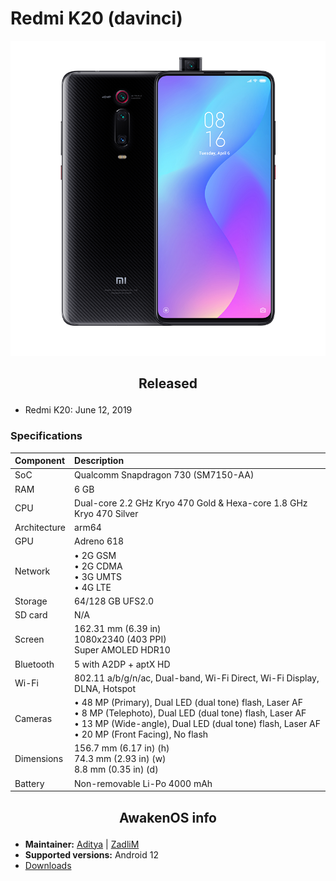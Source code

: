 # Redmi K20 (davinci)

![davinci](/images/davinci.png)

## <p align="center"> Released </p>
- Redmi K20: June 12, 2019

### Specifications
**Component**	| **Description**
:---------------|:---------------
SoC		| Qualcomm Snapdragon 730 (SM7150-AA)
RAM		| 6 GB
CPU		| Dual-core 2.2 GHz Kryo 470 Gold & Hexa-core 1.8 GHz Kryo 470 Silver
Architecture	| arm64
GPU		| Adreno 618
Network		| • 2G GSM <br /> • 2G CDMA <br /> • 3G UMTS <br /> • 4G LTE
Storage		| 64/128 GB UFS2.0
SD card		| N/A
Screen		| 162.31 mm (6.39 in) <br /> 1080x2340 (403 PPI) <br /> Super AMOLED HDR10
Bluetooth	| 5 with A2DP + aptX HD
Wi-Fi		| 802.11 a/b/g/n/ac, Dual-band, Wi-Fi Direct, Wi-Fi Display, DLNA, Hotspot
Cameras		| • 48 MP (Primary), Dual LED (dual tone) flash, Laser AF <br /> • 8 MP (Telephoto), Dual LED (dual tone) flash, Laser AF <br /> • 13 MP (Wide-angle), Dual LED (dual tone) flash, Laser AF <br /> • 20 MP (Front Facing), No flash
Dimensions	| 156.7 mm (6.17 in) (h) <br /> 74.3 mm (2.93 in) (w) <br /> 8.8 mm (0.35 in) (d)
Battery		| Non-removable Li-Po 4000 mAh

## <p align="center"> AwakenOS info </p>
* **Maintainer:**	  [Aditya](https://github.com/Ad1tyaS1ngh) | [ZadliM](https://github.com/zadli)
* **Supported versions:** Android 12
* [Downloads](https://sourceforge.net/projects/project-awaken/files/davinci/)
